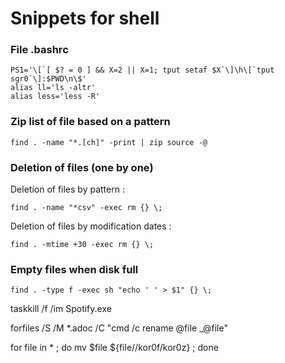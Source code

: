 # Snippets for shell

### File .bashrc
```shell
PS1='\[`[ $? = 0 ] && X=2 || X=1; tput setaf $X`\]\h\[`tput sgr0`\]:$PWD\n\$'
alias ll='ls -altr'
alias less='less -R'
```

### Zip list of file based on a pattern

```shell
find . -name "*.[ch]" -print | zip source -@ 
```

### Deletion of files (one by one) 

Deletion of files by pattern : 
```shell
find . -name "*csv" -exec rm {} \; 
```

Deletion of files by modification dates : 
```shell
find . -mtime +30 -exec rm {} \; 
```

### Empty files when disk full 

```shell
find . -type f -exec sh "echo ' ' > $1" {} \; 
```
  

taskkill /f /im Spotify.exe  

forfiles /S /M *.adoc /C "cmd /c rename @file _@file" 

for file in * ; do mv $file ${file//kor0f/kor0z} ; done 

